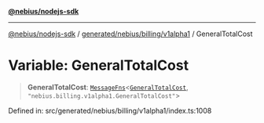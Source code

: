 [**@nebius/nodejs-sdk**](../../../../../README.md)

***

[@nebius/nodejs-sdk](../../../../../README.md) / [generated/nebius/billing/v1alpha1](../README.md) / GeneralTotalCost

# Variable: GeneralTotalCost

> **GeneralTotalCost**: [`MessageFns`](../../../../../runtime/protos/core/interfaces/MessageFns.md)\<[`GeneralTotalCost`](../interfaces/GeneralTotalCost.md), `"nebius.billing.v1alpha1.GeneralTotalCost"`\>

Defined in: src/generated/nebius/billing/v1alpha1/index.ts:1008
